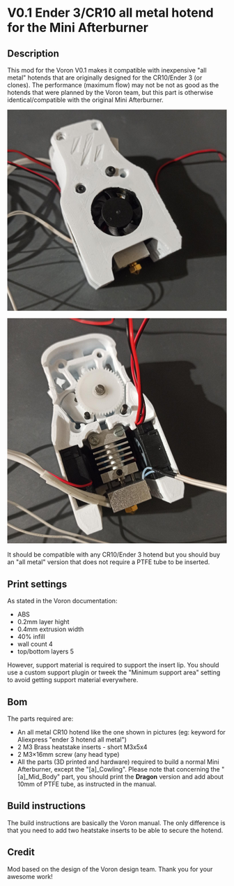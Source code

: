 # V0.1 Ender 3/CR10 all metal hotend for the Mini Afterburner

## Description

This mod for the Voron V0.1 makes it compatible with inexpensive "all metal" hotends that are originally designed for the CR10/Ender 3 (or clones). The performance (maximum flow) may not be not as good as the hotends that were planned by the Voron team, but this part is otherwise identical/compatible with the original Mini Afterburner.

![Front view of the mod](img/front.jpeg)

![Back view of the mod](img/back.jpeg)

It should be compatible with any CR10/Ender 3 hotend but you should buy an "all metal" version that does not require a PTFE tube to be inserted.

## Print settings

As stated in the Voron documentation:
* ABS
* 0.2mm layer hight
* 0.4mm extrusion width
* 40% infill
* wall count 4
* top/bottom layers 5

However, support material is required to support the insert lip. You should use a custom support plugin or tweek the "Minimum support area" setting to avoid getting support material everywhere.

## Bom

The parts required are:
* An all metal CR10 hotend like the one shown in pictures (eg: keyword for Aliexpress "ender 3 hotend all metal")
* 2 M3 Brass heatstake inserts - short M3x5x4
* 2 M3×16mm screw (any head type)
* All the parts (3D printed and hardware) required to build a normal Mini Afterburner, except the "[a]\_Cowling". Please note that concerning the "[a]\_Mid\_Body" part, you should print the **Dragon** version and add about 10mm of PTFE tube, as instructed in the manual.

## Build instructions

The build instructions are basically the Voron manual. The only difference is that you need to add two heatstake inserts to be able to secure the hotend.

## Credit

Mod based on the design of the Voron design team.
Thank you for your awesome work!